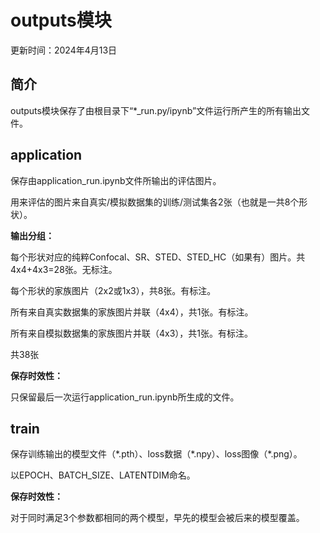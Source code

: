 # outputs模块

更新时间：2024年4月13日

## 简介

outputs模块保存了由根目录下“*_run.py/ipynb”文件运行所产生的所有输出文件。

## application

保存由application_run.ipynb文件所输出的评估图片。

用来评估的图片来自真实/模拟数据集的训练/测试集各2张（也就是一共8个形状）。

**输出分组：**

每个形状对应的纯粹Confocal、SR、STED、STED_HC（如果有）图片。共4x4+4x3=28张。无标注。

每个形状的家族图片（2x2或1x3），共8张。有标注。

所有来自真实数据集的家族图片并联（4x4），共1张。有标注。

所有来自模拟数据集的家族图片并联（4x3），共1张。有标注。

共38张

**保存时效性：**

只保留最后一次运行application_run.ipynb所生成的文件。

## train

保存训练输出的模型文件（\*.pth）、loss数据（\*.npy）、loss图像（\*.png）。

以EPOCH、BATCH_SIZE、LATENTDIM命名。

**保存时效性：**

对于同时满足3个参数都相同的两个模型，早先的模型会被后来的模型覆盖。
